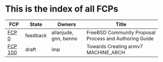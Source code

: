 # This is the index of all FCPs

FCP                       | State     | Owners                | Title
--------------------------|-----------|-----------------------|------
[FCP 0](./fcp-0000.md)    | feedback  | allanjude, gnn, benno | FreeBSD Community Proposal Process and Authoring Guide
[FCP 100](./fcp-0100.md)  | draft     | imp                   | Towards Creating armv7 MACHINE_ARCH
